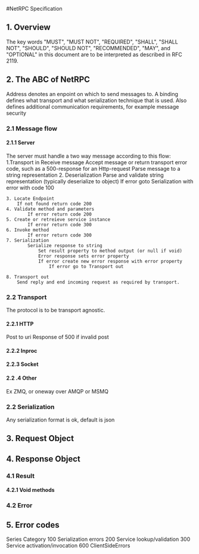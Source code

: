#NetRPC Specification

## 1. Overview
The key words "MUST", "MUST NOT", "REQUIRED", "SHALL", "SHALL NOT", "SHOULD", "SHOULD NOT", "RECOMMENDED", "MAY", and "OPTIONAL" in this document are to be interpreted as described in RFC 2119.

## 2. The ABC of NetRPC
Address denotes an enpoint on which to send messages to.
A binding defines what transport and what serialization technique that is used. Also defines additional communication requirements, for example message security
### 2.1 Message flow
#### 2.1.1 Server
The server must handle a two way message according to this flow:
	1.Transport in
		Receive message
			Accept message or return transport error code, such as a 500-response for an Http-request
		Parse message to a string representation
	2. Deserialization 
		Parse and validate string representation (typically deserialize to object)
			If error goto Serialization with error with code 100

	3. Locate Endpoint
		If not found return code 200
	4. Validate method and parameters
			If error return code 200
	5. Create or retreieve service instance 
			If error return code 300
	6. Invoke method
			If error return code 300
	7. Serialization
			Serialize response to string
				Set result property to method output (or null if void)
				Error response sets error property
				If error create new error response with error property
					If error go to Transport out

	8. Transport out
		Send reply and end incoming request as required by transport.


### 2.2 Transport
The protocol is to be transport agnostic.

#### 2.2.1 HTTP
Post to uri
Response of 500 if invalid post
#### 2.2.2 Inproc
#### 2.2.3 Socket
#### 2.2 .4 Other 
Ex ZMQ, or oneway over AMQP or MSMQ

### 2.2 Serialization
Any serialization format is ok, default is json

## 3. Request Object

## 4. Response Object
### 4.1 Result
#### 4.2.1 Void methods
### 4.2 Error
## 5. Error codes
Series 	Category
100 	Serialization errors
200		Service lookup/validation
300		Service activation/invocation
600		ClientSideErrors